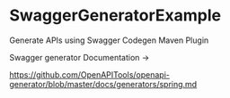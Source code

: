 # SwaggerGeneratorExample
Generate APIs using Swagger Codegen Maven Plugin

Swagger generator Documentation  ->

https://github.com/OpenAPITools/openapi-generator/blob/master/docs/generators/spring.md
